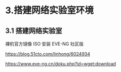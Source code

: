 # 3.搭建网络实验室环境

## 3.1 搭建网络实验室

裸机官方镜像 ISO 安装 EVE-NG 社区版

https://blog.51cto.com/linhong/6024934

https://www.eve-ng.cn/doku.php?id=wget:download
